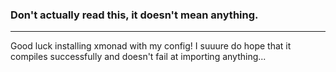 ### Don't actually read this, it doesn't mean anything.

---

Good luck installing xmonad with my config! I suuure do hope that it compiles successfully and doesn't fail at importing anything...
